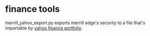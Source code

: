 # finance tools

merrill_yahoo_export.py exports merrill edge's security to a file that's importable by [yahoo finance portfolio](https://finance.yahoo.com/portfolios). 
